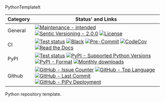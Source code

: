 PythonTemplateIt

| **Category** | **Status' and Links**                                                                                                                                                                         |
| ------------ | --------------------------------------------------------------------------------------------------------------------------------------------------------------------------------------------- |
| General      | [![][general_maintenance_y_img]][general_maintenance_y_lnk] [![][general_semver_pic]][general_semver_link] [![][general_license_img]][general_license_lnk]                                    |
| CI           | [![][gh_tests_img]][gh_tests_lnk] [![][cicd_codestyle_img]][cicd_codestyle_lnk] [![][cicd_pre_commit_img]][cicd_pre_commit_lnk] [![][codecov_img]][codecov_lnk] [![][gh_doc_img]][gh_doc_lnk] |
| PyPI         | [![][pypi_release_img]][pypi_release_lnk] [![][pypi_py_versions_img]][pypi_py_versions_lnk] [![][pypi_format_img]][pypi_format_lnk] [![][pypi_downloads_img]][pypi_downloads_lnk]             |
| Github       | [![][gh_issues_img]][gh_issues_lnk] [![][gh_language_img]][gh_language_lnk] [![][gh_last_commit_img]][gh_last_commit_lnk] [![][gh_deployment_img]][gh_deployment_lnk]                         |

Python repository template.

[cicd_codestyle_img]: https://img.shields.io/badge/code%20style-black-000000.svg "Black"
[cicd_codestyle_lnk]: https://github.com/psf/black "Black"
[cicd_pre_commit_img]: https://img.shields.io/github/actions/workflow/status/BrightEdgeeServices/PythonTemplateIt/pre-commit.yml?label=pre-commit "Pre-Commit"
[cicd_pre_commit_lnk]: https://github.com/BrightEdgeeServices/PythonTemplateIt/blob/master/.github/workflows/pre-commit.yml "Pre-Commit"
[codecov_img]: https://img.shields.io/codecov/c/gh/BrightEdgeeServices/PythonTemplateIt "CodeCov"
[codecov_lnk]: https://app.codecov.io/gh/BrightEdgeeServices/PythonTemplateIt "CodeCov"
[general_license_img]: https://img.shields.io/pypi/l/PythonTemplateIt "License"
[general_license_lnk]: https://github.com/BrightEdgeeServices/PythonTemplateIt/blob/master/LICENSE "License"
[general_maintenance_y_img]: https://img.shields.io/badge/Maintenance%20Intended-%E2%9C%94-green.svg?style=flat-square "Maintenance - intended"
[general_maintenance_y_lnk]: http://unmaintained.tech/ "Maintenance - intended"
[general_semver_link]: https://semver.org/ "Sentic Versioning - 2.0.0"
[general_semver_pic]: https://img.shields.io/badge/Semantic%20Versioning-2.0.0-brightgreen.svg?style=flat-square "Sentic Versioning - 2.0.0"
[gh_deployment_img]: https://img.shields.io/github/deployments/BrightEdgeeServices/PythonTemplateIt/pypi "GitHub - PiPy Deployment"
[gh_deployment_lnk]: https://github.com/BrightEdgeeServices/PythonTemplateIt/deployments/pypi "GitHub - PiPy Deployment"
[gh_doc_img]: https://img.shields.io/readthedocs/PythonTemplateIt "Read the Docs"
[gh_doc_lnk]: https://github.com/BrightEdgeeServices/PythonTemplateIt/blob/master/.github/workflows/check-rst-documentation.yml "Read the Docs"
[gh_issues_img]: https://img.shields.io/github/issues-raw/BrightEdgeeServices/PythonTemplateIt "GitHub - Issue Counter"
[gh_issues_lnk]: https://github.com/BrightEdgeeServices/PythonTemplateIt/issues "GitHub - Issue Counter"
[gh_language_img]: https://img.shields.io/github/languages/top/BrightEdgeeServices/PythonTemplateIt "GitHub - Top Language"
[gh_language_lnk]: https://github.com/BrightEdgeeServices/PythonTemplateIt "GitHub - Top Language"
[gh_last_commit_img]: https://img.shields.io/github/last-commit/BrightEdgeeServices/PythonTemplateIt/master "GitHub - Last Commit"
[gh_last_commit_lnk]: https://github.com/BrightEdgeeServices/PythonTemplateIt/commit/master "GitHub - Last Commit"
[gh_tests_img]: https://img.shields.io/github/actions/workflow/status/BrightEdgeeServices/PythonTemplateIt/ci.yml?label=ci "Test status"
[gh_tests_lnk]: https://github.com/BrightEdgeeServices/PythonTemplateIt/blob/master/.github/workflows/ci.yml "Test status"
[pypi_downloads_img]: https://img.shields.io/pypi/dm/PythonTemplateIt "Monthly downloads"
[pypi_downloads_lnk]: https://pypi.org/project/PythonTemplateIt/ "Monthly downloads"
[pypi_format_img]: https://img.shields.io/pypi/wheel/PythonTemplateIt "PyPI - Format"
[pypi_format_lnk]: https://pypi.org/project/PythonTemplateIt/ "PyPI - Format"
[pypi_py_versions_img]: https://img.shields.io/pypi/pyversions/PythonTemplateIt "PyPI - Supported Python Versions"
[pypi_py_versions_lnk]: https://pypi.org/project/PythonTemplateIt/ "PyPI - Supported Python Versions"
[pypi_release_img]: https://img.shields.io/pypi/v/PythonTemplateIt "Test status"
[pypi_release_lnk]: https://pypi.org/project/PythonTemplateIt/ "Test status"
